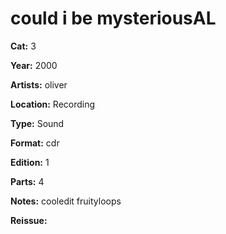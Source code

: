 # could i be mysteriousAL

**Cat:** 3

**Year:** 2000

**Artists:** oliver

**Location:** Recording

**Type:** Sound

**Format:** cdr

**Edition:** 1

**Parts:** 4

**Notes:** cooledit fruityloops

**Reissue:** 
